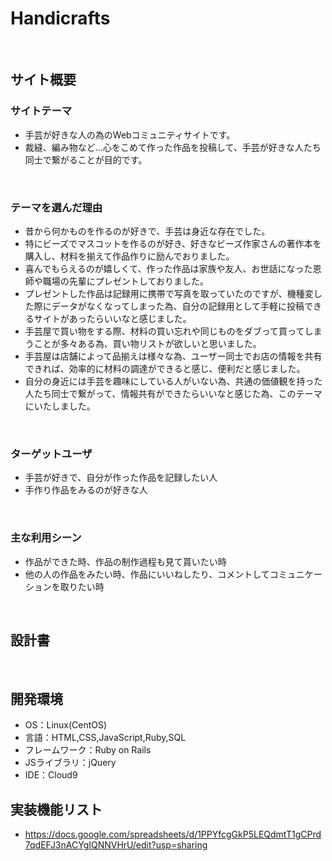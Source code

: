 # Handicrafts
​
## サイト概要
### サイトテーマ
- 手芸が好きな人の為のWebコミュニティサイトです。
- 裁縫、編み物など…心をこめて作った作品を投稿して、手芸が好きな人たち同士で繋がることが目的です。
<!--何を『目的』とし、どのような『分類』なのかを簡潔に書く-->
​
### テーマを選んだ理由
- 昔から何かものを作るのが好きで、手芸は身近な存在でした。
- 特にビーズでマスコットを作るのが好き、好きなビーズ作家さんの著作本を購入し、材料を揃えて作品作りに励んでおりました。
- 喜んでもらえるのが嬉しくて、作った作品は家族や友人、お世話になった恩師や職場の先輩にプレゼントしておりました。
- プレゼントした作品は記録用に携帯で写真を取っていたのですが、機種変した際にデータがなくなってしまった為、自分の記録用として手軽に投稿できるサイトがあったらいいなと感じました。
- 手芸屋で買い物をする際、材料の買い忘れや同じものをダブって買ってしまうことが多々ある為、買い物リストが欲しいと思いました。
- 手芸屋は店舗によって品揃えは様々な為、ユーザー同士でお店の情報を共有できれば、効率的に材料の調達ができると感じ、便利だと感じました。
- 自分の身近には手芸を趣味にしている人がいない為、共通の価値観を持った人たち同士で繋がって、情報共有ができたらいいなと感じた為、このテーマにいたしました。

<!--なぜこのようなテーマにしたかを説明する-->
​
### ターゲットユーザ
- 手芸が好きで、自分が作った作品を記録したい人
- 手作り作品をみるのが好きな人
<!--誰に使ってもらうかを具体的に記載する-->
​
### 主な利用シーン
- 作品ができた時、作品の制作過程も見て貰いたい時
- 他の人の作品をみたい時、作品にいいねしたり、コメントしてコミュニケーションを取りたい時

<!--どのような時に使うのかの状況を記載すること-->
​
## 設計書
<!--テーマを設定・提出する時点では不要です-->
​
## 開発環境
- OS：Linux(CentOS)
- 言語：HTML,CSS,JavaScript,Ruby,SQL
- フレームワーク：Ruby on Rails
- JSライブラリ：jQuery
- IDE：Cloud9

## 実装機能リスト
- https://docs.google.com/spreadsheets/d/1PPYfcgGkP5LEQdmtT1gCPrd7qdEFJ3nACYgIQNNVHrU/edit?usp=sharing
